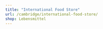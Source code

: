 ```yaml
---
title: "International Food Store"
url: /cambridge/international-food-store/
shop: Lebensmittel
---
```

